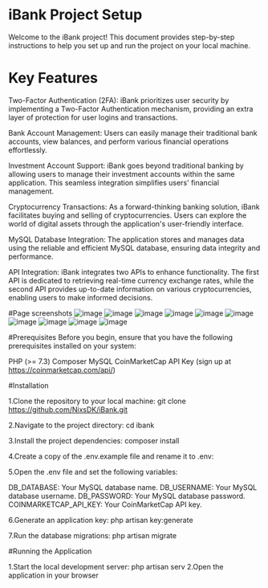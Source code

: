 # iBank Project Setup
Welcome to the iBank project! This document provides step-by-step instructions to help you set up and run the project on your local machine.
# Key Features
Two-Factor Authentication (2FA): iBank prioritizes user security by implementing a Two-Factor Authentication mechanism, providing an extra layer of protection for user logins and transactions.

Bank Account Management: Users can easily manage their traditional bank accounts, view balances, and perform various financial operations effortlessly.

Investment Account Support: iBank goes beyond traditional banking by allowing users to manage their investment accounts within the same application. This seamless integration simplifies users' financial management.

Cryptocurrency Transactions: As a forward-thinking banking solution, iBank facilitates buying and selling of cryptocurrencies. Users can explore the world of digital assets through the application's user-friendly interface.

MySQL Database Integration: The application stores and manages data using the reliable and efficient MySQL database, ensuring data integrity and performance.

API Integration: iBank integrates two APIs to enhance functionality. The first API is dedicated to retrieving real-time currency exchange rates, while the second API provides up-to-date information on various cryptocurrencies, enabling users to make informed decisions.

#Page screenshots
![image](https://github.com/NixsDK/iBank/assets/124685876/0cce6718-685e-442b-b6ab-9b9394ac8479)
![image](https://github.com/NixsDK/iBank/assets/124685876/10c5a561-5223-45ed-84e9-b3b78f8d9750)
![image](https://github.com/NixsDK/iBank/assets/124685876/79b92e1c-2b0b-491a-80a8-9d378352265c)
![image](https://github.com/NixsDK/iBank/assets/124685876/7789ba66-50bd-49f7-9ae5-c1c2f8b49742)
![image](https://github.com/NixsDK/iBank/assets/124685876/12a2e1b0-1e2c-4a67-85f4-74e969f68642)
![image](https://github.com/NixsDK/iBank/assets/124685876/9d971c83-7c0e-4f8e-ba79-6fa0007a7e10)
![image](https://github.com/NixsDK/iBank/assets/124685876/9b1ba1ff-fb88-4292-9154-89858d41a798)
![image](https://github.com/NixsDK/iBank/assets/124685876/25c99e51-d345-4275-9d0d-ce7410029f41)
![image](https://github.com/NixsDK/iBank/assets/124685876/8915ac48-9d3c-4c1f-864b-d6aed578a16f)
![image](https://github.com/NixsDK/iBank/assets/124685876/631c1629-1ec2-40e8-bc5c-9862aa103ac3)

#Prerequisites
Before you begin, ensure that you have the following prerequisites installed on your system:

PHP (>= 7.3)
Composer
MySQL
CoinMarketCap API Key (sign up at https://coinmarketcap.com/api/)

#Installation

1.Clone the repository to your local machine:
git clone https://github.com/NixsDK/iBank.git

2.Navigate to the project directory:
cd ibank

3.Install the project dependencies:
composer install

4.Create a copy of the .env.example file and rename it to .env:

5.Open the .env file and set the following variables:

DB_DATABASE: Your MySQL database name.
DB_USERNAME: Your MySQL database username.
DB_PASSWORD: Your MySQL database password.
COINMARKETCAP_API_KEY: Your CoinMarketCap API key.

6.Generate an application key:
php artisan key:generate

7.Run the database migrations:
php artisan migrate

#Running the Application

1.Start the local development server:
php artisan serv
2.Open the application in your browser

